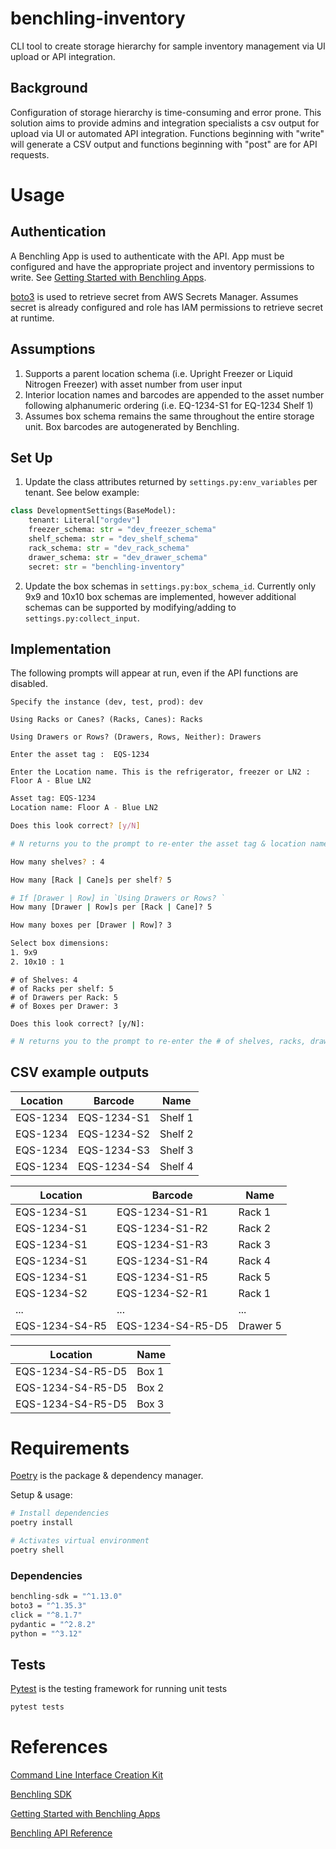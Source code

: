# benchling-inventory

CLI tool to create storage hierarchy for sample inventory management via UI upload or API integration.

## Background

Configuration of storage hierarchy is time-consuming and error prone. This solution aims to provide admins and integration specialists a csv output for upload via UI or automated API integration.
Functions beginning with "write" will generate a CSV output and functions beginning with "post" are for API requests.

# Usage

## Authentication

A Benchling App is used to authenticate with the API. App must be configured and have the appropriate project and inventory permissions to write. See [Getting Started with Benchling Apps](https://docs.benchling.com/docs/getting-started-benchling-apps).

[boto3](https://boto3.amazonaws.com/v1/documentation/api/latest/index.html) is used to retrieve secret from AWS Secrets Manager. Assumes secret is already configured and role has IAM permissions to retrieve secret at runtime.

## Assumptions

1. Supports a parent location schema (i.e. Upright Freezer or Liquid Nitrogen Freezer) with asset number from user input
2. Interior location names and barcodes are appended to the asset number following alphanumeric ordering (i.e. EQ-1234-S1 for EQ-1234 Shelf 1)
3. Assumes box schema remains the same throughout the entire storage unit. Box barcodes are autogenerated by Benchling.

## Set Up

1. Update the class attributes returned by `settings.py:env_variables` per tenant. See below example:

```python
class DevelopmentSettings(BaseModel):
    tenant: Literal["orgdev"]
    freezer_schema: str = "dev_freezer_schema"
    shelf_schema: str = "dev_shelf_schema"
    rack_schema: str = "dev_rack_schema"
    drawer_schema: str = "dev_drawer_schema"
    secret: str = "benchling-inventory"
```

2. Update the box schemas in `settings.py:box_schema_id`. Currently only 9x9 and 10x10 box schemas are implemented, however additional schemas can be supported by modifying/adding to `settings.py:collect_input`.

## Implementation
The following prompts will appear at run, even if the API functions are disabled.

```
Specify the instance (dev, test, prod): dev

Using Racks or Canes? (Racks, Canes): Racks

Using Drawers or Rows? (Drawers, Rows, Neither): Drawers

Enter the asset tag :  EQS-1234

Enter the Location name. This is the refrigerator, freezer or LN2 : Floor A - Blue LN2
```

```bash
Asset tag: EQS-1234
Location name: Floor A - Blue LN2

Does this look correct? [y/N]
```

```python
# N returns you to the prompt to re-enter the asset tag & location name.
```

```bash
How many shelves? : 4

How many [Rack | Cane]s per shelf? 5

# If [Drawer | Row] in `Using Drawers or Rows? `
How many [Drawer | Row]s per [Rack | Cane]? 5

How many boxes per [Drawer | Row]? 3

Select box dimensions:
1. 9x9
2. 10x10 : 1
```

```vim
# of Shelves: 4
# of Racks per shelf: 5
# of Drawers per Rack: 5
# of Boxes per Drawer: 3

Does this look correct? [y/N]:
```

```python
# N returns you to the prompt to re-enter the # of shelves, racks, drawers, boxes, etc
```

## CSV example outputs

|Location|Barcode    |Name   |
|--------|-----------|-------|
|EQS-1234|EQS-1234-S1|Shelf 1|
|EQS-1234|EQS-1234-S2|Shelf 2|
|EQS-1234|EQS-1234-S3|Shelf 3|
|EQS-1234|EQS-1234-S4|Shelf 4|

|Location|Barcode    |Name   |
|--------|-----------|-------|
|EQS-1234-S1|EQS-1234-S1-R1|Rack 1 |
|EQS-1234-S1|EQS-1234-S1-R2|Rack 2 |
|EQS-1234-S1|EQS-1234-S1-R3|Rack 3 |
|EQS-1234-S1|EQS-1234-S1-R4|Rack 4 |
|EQS-1234-S1|EQS-1234-S1-R5|Rack 5 |
|EQS-1234-S2|EQS-1234-S2-R1|Rack 1 |
|...|...|...|
|EQS-1234-S4-R5|EQS-1234-S4-R5-D5|Drawer 5|


|Location|Name|
|--------|-----------|
|EQS-1234-S4-R5-D5|Box 1|
|EQS-1234-S4-R5-D5|Box 2|
|EQS-1234-S4-R5-D5|Box 3|

# Requirements

[Poetry](https://python-poetry.org/) is the package & dependency manager.

Setup & usage:

```bash
# Install dependencies
poetry install

# Activates virtual environment
poetry shell
```

### Dependencies

```bash
benchling-sdk = "^1.13.0"
boto3 = "^1.35.3"
click = "^8.1.7"
pydantic = "^2.8.2"
python = "^3.12"
```

## Tests

[Pytest](https://docs.pytest.org/en/8.2.x/) is the testing framework for running unit tests

```bash
pytest tests
```

# References

[Command Line Interface Creation Kit](https://click.palletsprojects.com/en/8.1.x/)

[Benchling SDK](https://pypi.org/project/benchling-sdk/)

[Getting Started with Benchling Apps](https://docs.benchling.com/docs/getting-started-benchling-apps)

[Benchling API Reference](https://benchling.com/api/reference)
